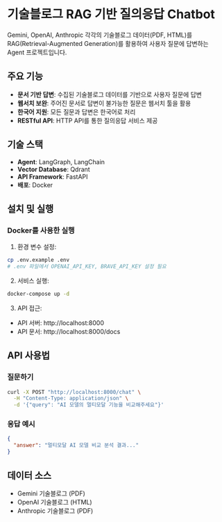 # 기술블로그 RAG 기반 질의응답 Chatbot

Gemini, OpenAI, Anthropic 각각의 기술블로그 데이터(PDF, HTML)를 RAG(Retrieval-Augmented Generation)를 활용하여 사용자 질문에 답변하는 Agent 프로젝트입니다.

## 주요 기능

- **문서 기반 답변**: 수집된 기술블로그 데이터를 기반으로 사용자 질문에 답변
- **웹서치 보완**: 주어진 문서로 답변이 불가능한 질문은 웹서치 툴을 활용
- **한국어 지원**: 모든 질문과 답변은 한국어로 처리
- **RESTful API**: HTTP API를 통한 질의응답 서비스 제공

## 기술 스택

- **Agent**: LangGraph, LangChain
- **Vector Database**: Qdrant
- **API Framework**: FastAPI
- **배포**: Docker

## 설치 및 실행

### Docker를 사용한 실행

1. 환경 변수 설정:
```bash
cp .env.example .env
# .env 파일에서 OPENAI_API_KEY, BRAVE_API_KEY 설정 필요
```

2. 서비스 실행:
```bash
docker-compose up -d
```

3. API 접근:
- API 서버: http://localhost:8000
- API 문서: http://localhost:8000/docs

## API 사용법

### 질문하기

```bash
curl -X POST "http://localhost:8000/chat" \
  -H "Content-Type: application/json" \
  -d '{"query": "AI 모델의 멀티모달 기능을 비교해주세요"}'
```

### 응답 예시

```json
{
  "answer": "멀티모달 AI 모델 비교 분석 결과..."
}
```

## 데이터 소스

- Gemini 기술블로그 (PDF)
- OpenAI 기술블로그 (HTML)
- Anthropic 기술블로그 (PDF)
